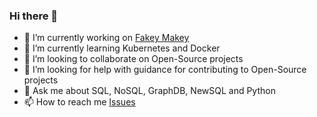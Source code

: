 ### Hi there 👋

<!--
**NaveenThurimerla/NaveenThurimerla** is a ✨ _special_ ✨ repository because its `README.md` (this file) appears on your GitHub profile.
Here are some ideas to get you started:
-->

- 🔭 I’m currently working on  [Fakey Makey](https://github.com/NaveenThurimerla/fakey-makey)
- 🌱 I’m currently learning Kubernetes and Docker
- 👯 I’m looking to collaborate on Open-Source projects
- 🤔 I’m looking for help with guidance for contributing to Open-Source projects
- 💬 Ask me about SQL, NoSQL, GraphDB, NewSQL and Python
- 📫 How to reach me [Issues](https://github.com/NaveenThurimerla/NaveenThurimerla/issues)
